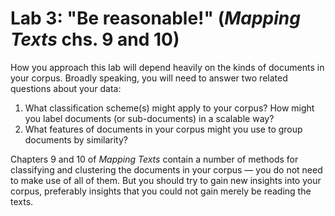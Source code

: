 # Lab 3: "Be reasonable!" (_Mapping Texts_ chs. 9 and 10)

How you approach this lab will depend heavily on the kinds of
documents in your corpus. Broadly speaking, you will need to
answer two related questions about your data:

1. What classification scheme(s) might apply to your corpus? How might you label
   documents (or sub-documents) in a scalable way?
2. What features of documents in your corpus might you use to group documents
   by similarity?

Chapters 9 and 10 of _Mapping Texts_ contain a number of methods for classifying
and clustering the documents in your corpus — you do not need to make use of all
of them. But you should try to gain new insights into your corpus, preferably
insights that you could not gain merely be reading the texts.
